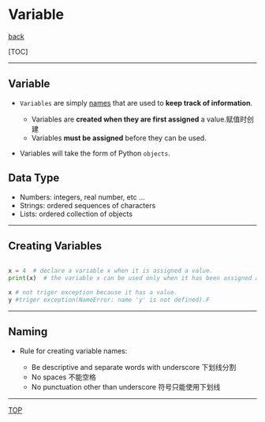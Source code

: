 # Variable

[back](../index.md)

[TOC]

---

## Variable

- `Variables` are simply <u>names</u> that are used to **keep track of information**.

  - Variables are **created when they are first assigned** a value.赋值时创建
  - Variables **must be assigned** before they can be used.

- Variables will take the form of Python `objects`.

## Data Type

- Numbers: integers, real number, etc …
- Strings: ordered sequences of characters
- Lists: ordered collection of objects

---

## Creating Variables

```py

x = 4  # declare a variable x when it is assigned a value.
print(x)  # the variable x can be used only when it has been assigned a value.

x # not triger exception because it has a value.
y #triger exception(NameError: name 'y' is not defined).F

```

---

## Naming

- Rule for creating variable names:

  - Be descriptive and separate words with underscore 下划线分割
  - No spaces 不能空格
  - No punctuation other than underscore 符号只能使用下划线

---

[TOP](#variable)
